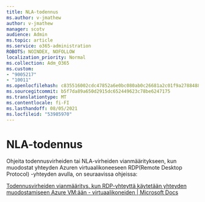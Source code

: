 ```yaml
---
title: NLA-todennus
ms.author: v-jmathew
author: v-jmathew
manager: scotv
audience: Admin
ms.topic: article
ms.service: o365-administration
ROBOTS: NOINDEX, NOFOLLOW
localization_priority: Normal
ms.collection: Adm_O365
ms.custom:
- "9005217"
- "10011"
ms.openlocfilehash: c835516002cdc47852a6e0bc080ab0c26681a2c01f9a2788488cad092d347aca
ms.sourcegitcommit: b5f7da89a650d2915dc652449623c78be6247175
ms.translationtype: MT
ms.contentlocale: fi-FI
ms.lasthandoff: 08/05/2021
ms.locfileid: "53985970"
---
```

# <a name="nla-authentication"></a>NLA-todennus

Ohjeita todennusvirheiden tai NLA-virheiden vianmääritykseen, kun muodostat yhteyden Azuren virtuaalikoneeseen RDP(Remote Desktop Protocol) -yhteyden avulla, on seuraavissa ohjeissa:

[Todennusvirheiden vianmääritys, kun RDP-yhteyttä käytetään yhteyden muodostamiseen Azure VM:ään - virtuaalikoneiden | Microsoft Docs](https://docs.microsoft.com/troubleshoot/azure/virtual-machines/cannot-connect-rdp-azure-vm)
